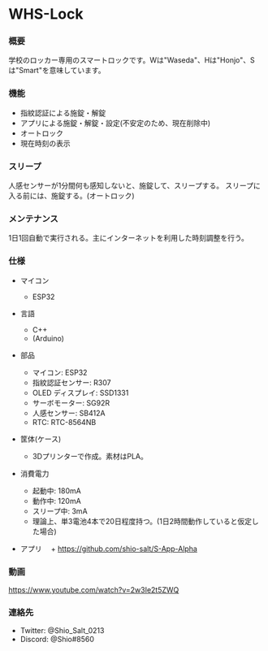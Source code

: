 # WHS-Lock
### 概要
学校のロッカー専用のスマートロックです。Wは"Waseda"、Hは"Honjo"、Sは"Smart"を意味しています。

### 機能
- 指紋認証による施錠・解錠
- アプリによる施錠・解錠・設定(不安定のため、現在削除中)
- オートロック
- 現在時刻の表示

### スリープ
人感センサーが1分間何も感知しないと、施錠して、スリープする。
スリープに入る前には、施錠する。(オートロック)

### メンテナンス
1日1回自動で実行される。主にインターネットを利用した時刻調整を行う。

### 仕様
- マイコン
  + ESP32

- 言語
  + C++
  + (Arduino)

- 部品
  + マイコン: ESP32
  + 指紋認証センサー: R307
  + OLED ディスプレイ: SSD1331
  + サーボモーター: SG92R
  + 人感センサー: SB412A
  + RTC: RTC-8564NB

- 筐体(ケース)
  + 3Dプリンターで作成。素材はPLA。

- 消費電力
  + 起動中: 180mA
  + 動作中: 120mA
  + スリープ中: 3mA
  + 理論上、単3電池4本で20日程度持つ。(1日2時間動作していると仮定した場合)

- アプリ
　+ https://github.com/shio-salt/S-App-Alpha

### 動画
https://www.youtube.com/watch?v=2w3Ie2t5ZWQ

### 連絡先
  + Twitter: @Shio_Salt_0213
  + Discord: @Shio#8560
